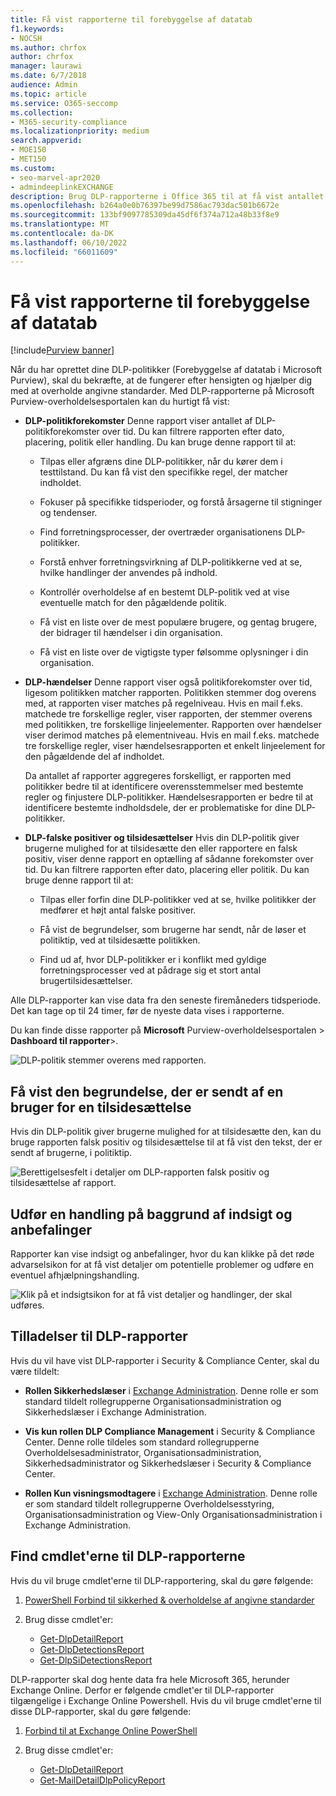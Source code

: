 ```yaml
---
title: Få vist rapporterne til forebyggelse af datatab
f1.keywords:
- NOCSH
ms.author: chrfox
author: chrfox
manager: laurawi
ms.date: 6/7/2018
audience: Admin
ms.topic: article
ms.service: O365-seccomp
ms.collection:
- M365-security-compliance
ms.localizationpriority: medium
search.appverid:
- MOE150
- MET150
ms.custom:
- seo-marvel-apr2020
- admindeeplinkEXCHANGE
description: Brug DLP-rapporterne i Office 365 til at få vist antallet af DLP-politikforekomster, -tilsidesættelser eller falske positiver, og se, om de er opad- eller nedadgående over tid.
ms.openlocfilehash: b264a0e0b76397be99d7586ac793dac501b6672e
ms.sourcegitcommit: 133bf9097785309da45df6f374a712a48b33f8e9
ms.translationtype: MT
ms.contentlocale: da-DK
ms.lasthandoff: 06/10/2022
ms.locfileid: "66011609"
---
```

# <a name="view-the-reports-for-data-loss-prevention"></a>Få vist rapporterne til forebyggelse af datatab

[!include[Purview banner](../includes/purview-rebrand-banner.md)]

Når du har oprettet dine DLP-politikker (Forebyggelse af datatab i Microsoft Purview), skal du bekræfte, at de fungerer efter hensigten og hjælper dig med at overholde angivne standarder. Med DLP-rapporterne på Microsoft Purview-overholdelsesportalen kan du hurtigt få vist:

- **DLP-politikforekomster** Denne rapport viser antallet af DLP-politikforekomster over tid. Du kan filtrere rapporten efter dato, placering, politik eller handling. Du kan bruge denne rapport til at:

  - Tilpas eller afgræns dine DLP-politikker, når du kører dem i testtilstand. Du kan få vist den specifikke regel, der matcher indholdet.

  - Fokuser på specifikke tidsperioder, og forstå årsagerne til stigninger og tendenser.

  - Find forretningsprocesser, der overtræder organisationens DLP-politikker.

  - Forstå enhver forretningsvirkning af DLP-politikkerne ved at se, hvilke handlinger der anvendes på indhold.

  - Kontrollér overholdelse af en bestemt DLP-politik ved at vise eventuelle match for den pågældende politik.

  - Få vist en liste over de mest populære brugere, og gentag brugere, der bidrager til hændelser i din organisation.

  - Få vist en liste over de vigtigste typer følsomme oplysninger i din organisation.

- **DLP-hændelser** Denne rapport viser også politikforekomster over tid, ligesom politikken matcher rapporten. Politikken stemmer dog overens med, at rapporten viser matches på regelniveau. Hvis en mail f.eks. matchede tre forskellige regler, viser rapporten, der stemmer overens med politikken, tre forskellige linjeelementer. Rapporten over hændelser viser derimod matches på elementniveau. Hvis en mail f.eks. matchede tre forskellige regler, viser hændelsesrapporten et enkelt linjeelement for den pågældende del af indholdet.

  Da antallet af rapporter aggregeres forskelligt, er rapporten med politikker bedre til at identificere overensstemmelser med bestemte regler og finjustere DLP-politikker. Hændelsesrapporten er bedre til at identificere bestemte indholdsdele, der er problematiske for dine DLP-politikker.

- **DLP-falske positiver og tilsidesættelser** Hvis din DLP-politik giver brugerne mulighed for at tilsidesætte den eller rapportere en falsk positiv, viser denne rapport en optælling af sådanne forekomster over tid. Du kan filtrere rapporten efter dato, placering eller politik. Du kan bruge denne rapport til at:

  - Tilpas eller forfin dine DLP-politikker ved at se, hvilke politikker der medfører et højt antal falske positiver.

  - Få vist de begrundelser, som brugerne har sendt, når de løser et politiktip, ved at tilsidesætte politikken.

  - Find ud af, hvor DLP-politikker er i konflikt med gyldige forretningsprocesser ved at pådrage sig et stort antal brugertilsidesættelser.

Alle DLP-rapporter kan vise data fra den seneste firemåneders tidsperiode. Det kan tage op til 24 timer, før de nyeste data vises i rapporterne.

Du kan finde disse rapporter på **Microsoft** Purview-overholdelsesportalen \> **Dashboard til rapporter**\>.

![DLP-politik stemmer overens med rapporten.](../media/117d20c9-d379-403f-ad68-1f5cd6c4e5cf.png)

## <a name="view-the-justification-submitted-by-a-user-for-an-override"></a>Få vist den begrundelse, der er sendt af en bruger for en tilsidesættelse

Hvis din DLP-politik giver brugerne mulighed for at tilsidesætte den, kan du bruge rapporten falsk positiv og tilsidesættelse til at få vist den tekst, der er sendt af brugerne, i politiktip.

![Berettigelsesfelt i detaljer om DLP-rapporten falsk positiv og tilsidesættelse af rapport.](../media/e11e3126-026d-4e77-a16d-74a0686d1fa3.png)

## <a name="take-action-on-insights-and-recommendations"></a>Udfør en handling på baggrund af indsigt og anbefalinger

Rapporter kan vise indsigt og anbefalinger, hvor du kan klikke på det røde advarselsikon for at få vist detaljer om potentielle problemer og udføre en eventuel afhjælpningshandling.

![Klik på et indsigtsikon for at få vist detaljer og handlinger, der skal udføres.](../media/51782036-7299-4960-8175-75c2b1637159.png)

## <a name="permissions-for-dlp-reports"></a>Tilladelser til DLP-rapporter

Hvis du vil have vist DLP-rapporter i Security & Compliance Center, skal du være tildelt:

- **Rollen Sikkerhedslæser** i <a href="https://go.microsoft.com/fwlink/p/?linkid=2059104" target="_blank">Exchange Administration</a>. Denne rolle er som standard tildelt rollegrupperne Organisationsadministration og Sikkerhedslæser i Exchange Administration.

- **Vis kun rollen DLP Compliance Management** i Security & Compliance Center. Denne rolle tildeles som standard rollegrupperne Overholdelsesadministrator, Organisationsadministration, Sikkerhedsadministrator og Sikkerhedslæser i Security & Compliance Center.

- **Rollen Kun visningsmodtagere** i <a href="https://go.microsoft.com/fwlink/p/?linkid=2059104" target="_blank">Exchange Administration</a>. Denne rolle er som standard tildelt rollegrupperne Overholdelsesstyring, Organisationsadministration og View-Only Organisationsadministration i Exchange Administration.

## <a name="find-the-cmdlets-for-the-dlp-reports"></a>Find cmdlet'erne til DLP-rapporterne

Hvis du vil bruge cmdlet'erne til DLP-rapportering, skal du gøre følgende:

1. [PowerShell Forbind til sikkerhed & overholdelse af angivne standarder](/powershell/exchange/connect-to-scc-powershell)

2. Brug disse cmdlet'er:

   - [Get-DlpDetailReport](/powershell/module/exchange/get-dlpdetailreport)
   - [Get-DlpDetectionsReport](/powershell/module/exchange/get-dlpdetectionsreport)
   - [Get-DlpSiDetectionsReport](/powershell/module/exchange/get-dlpsidetectionsreport)

DLP-rapporter skal dog hente data fra hele Microsoft 365, herunder Exchange Online. Derfor er følgende cmdlet'er til DLP-rapporter tilgængelige i Exchange Online Powershell. Hvis du vil bruge cmdlet'erne til disse DLP-rapporter, skal du gøre følgende:

1. [Forbind til at Exchange Online PowerShell](/powershell/exchange/connect-to-exchange-online-powershell)

2. Brug disse cmdlet'er:

   - [Get-DlpDetailReport](/powershell/module/exchange/get-dlpdetailreport)
   - [Get-MailDetailDlpPolicyReport](/powershell/module/exchange/get-maildetaildlppolicyreport)

